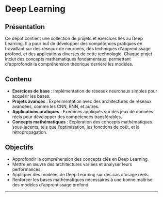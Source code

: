 # Deep Learning

## Présentation
Ce dépôt contient une collection de projets et exercices liés au Deep Learning. Il a pour but de développer des compétences pratiques en travaillant sur des réseaux de neurones, des techniques d'apprentissage profond, et des applications diverses de cette technologie. Chaque projet inclut des concepts mathématiques fondamentaux, permettant d'approfondir la compréhension théorique derrière les modèles.

## Contenu
- **Exercices de base** : Implémentation de réseaux neuronaux simples pour acquérir les bases.
- **Projets avancés** : Expérimentation avec des architectures de réseaux avancées, comme les CNN, RNN, et autres.
- **Applications pratiques** : Exercices appliqués sur des jeux de données réels pour développer des compétences transférables.
- **Concepts mathématiques** : Exploration des concepts mathématiques sous-jacents, tels que l'optimisation, les fonctions de coût, et la rétropropagation.

## Objectifs
- Approfondir la compréhension des concepts clés en Deep Learning.
- Mettre en œuvre des architectures variées et analyser leurs performances.
- Appliquer des modèles de Deep Learning sur des cas d'usage réels.
- Renforcer les bases mathématiques nécessaires à une bonne maîtrise des modèles d'apprentissage profond.

---
